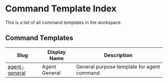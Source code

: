 
# Command Template Index

This is a list of all command templates in the workspace.

## Command Templates

| Slug | Display Name | Description |
|------|--------------|-------------|
| [agent-general](./items/agent-general.md) | Agent General | General purpose template for agent command |
